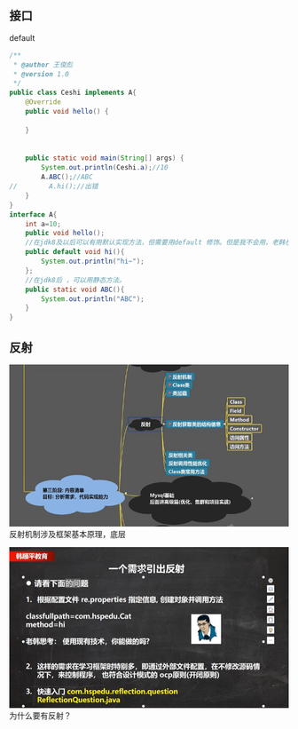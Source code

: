 ## 接口

default

```java
/**
 * @author 王俊彪
 * @version 1.0
 */
public class Ceshi implements A{
    @Override
    public void hello() {

    }


    public static void main(String[] args) {
        System.out.println(Ceshi.a);//10
        A.ABC();//ABC
//        A.hi();//出错
    }
}
interface A{
    int a=10;
    public void hello();
    //在jdk8及以后可以有用默认实现方法，但需要用default 修饰。但是我不会用，老韩也没有讲，只不过是能用
    public default void hi(){
        System.out.println("hi~");
    };
    //在jdk8后 ，可以用静态方法。
    public static void ABC(){
        System.out.println("ABC");
    }
}

```

## 反射

![image-20240528103005345](./assets/image-20240528103005345.png)
反射机制涉及框架基本原理，底层

![image-20240528103038009](./assets/image-20240528103038009.png)
为什么要有反射？